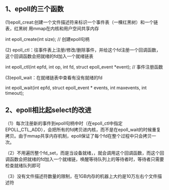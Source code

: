 1、epoll的三个函数
---
(1)epoll_creat:创建一个文件描述符来标识一个事件表（一棵红黑树）和一个链表，红黑树 用mmap在内核和用户空间共享内存

  int epoll_create(int size); // 创建epoll句柄 

(2) epoll_ctl：往事件表上注册/修改/删除事件，并给这个fd注册一个回调函数，这个回调函数会把就绪的fd加入一个就绪链表
  
  int epoll_ctl(int epfd, int op, int fd, struct epoll_event *event); // 事件注册函数

(3)epoll_wait：在就绪链表中查看有没有就绪的fd

  int epoll_wait(int epfd, struct epoll_event * events, int maxevents, int timeout);
  
  
  2、epoll相比起select的改进
  ---
  （1）每次注册新的事件到epoll句柄中时（在epoll_ctl中指定EPOLL_CTL_ADD），会把所有的fd拷贝进内核，而不是在epoll_wait的时候重复拷贝。由于mmap共享内存机制，epoll保证了每个fd在整个过程中只会拷贝一次。	
  
  （2）不用遍历整个fd_set，而是当设备就绪，，就会调用这个回调函数，而这个回调函数会把就绪的fd加入一个就绪链，唤醒等待队列上的等待者时，等待者只需要检查就绪队列即可
  
  （3）没有文件描述符数量的限制，在1GB内存的机器上大约是10万左右个文件描述符
